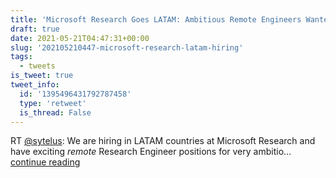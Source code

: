 ```yaml
---
title: 'Microsoft Research Goes LATAM: Ambitious Remote Engineers Wanted!'
draft: true
date: 2021-05-21T04:47:31+00:00
slug: '202105210447-microsoft-research-latam-hiring'
tags:
  - tweets
is_tweet: true
tweet_info:
  id: '1395496431792787458'
  type: 'retweet'
  is_thread: False
---
```




RT [@sytelus](https://x.com/sytelus): We are hiring in LATAM countries at Microsoft Research and have exciting *remote* Research Engineer positions for very ambitio… [continue reading](https://x.com/sytelus/status/1395496431792787458)
